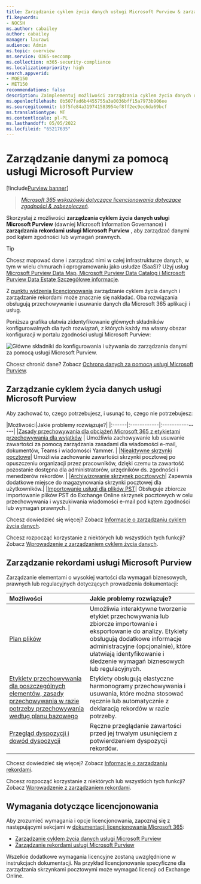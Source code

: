 ```yaml
---
title: Zarządzanie cyklem życia danych usługi Microsoft Purview & zarządzania rekordami usługi Microsoft Purview
f1.keywords:
- NOCSH
ms.author: cabailey
author: cabailey
manager: laurawi
audience: Admin
ms.topic: overview
ms.service: O365-seccomp
ms.collection: m365-security-compliance
ms.localizationpriority: high
search.appverid:
- MOE150
- MET150
recommendations: false
description: Zaimplementuj możliwości zarządzania cyklem życia danych usługi Microsoft Purview & zarządzania rekordami usługi Microsoft Purview, aby zarządzać danymi pod kątem zgodności lub wymagań prawnych.
ms.openlocfilehash: 0b507fad6b4455755a3a0036bff15a7973b906ee
ms.sourcegitcommit: b3f5fe84a319741583954ef8ff2ec9ec6da69bcf
ms.translationtype: MT
ms.contentlocale: pl-PL
ms.lasthandoff: 05/05/2022
ms.locfileid: "65217635"
---
```

# <a name="govern-your-data-with-microsoft-purview"></a>Zarządzanie danymi za pomocą usługi Microsoft Purview

[!include[Purview banner](../includes/purview-rebrand-banner.md)]

>*[Microsoft 365 wskazówki dotyczące licencjonowania dotyczące zgodności & zabezpieczeń](/office365/servicedescriptions/microsoft-365-service-descriptions/microsoft-365-tenantlevel-services-licensing-guidance/microsoft-365-security-compliance-licensing-guidance).*

Skorzystaj z możliwości **zarządzania cyklem życia danych usługi Microsoft Purview** (dawniej Microsoft Information Governance) i **zarządzania rekordami usługi Microsoft Purview** , aby zarządzać danymi pod kątem zgodności lub wymagań prawnych.

> [!TIP]
> Chcesz mapować dane i zarządzać nimi w całej infrastrukturze danych, w tym w wielu chmurach i oprogramowaniu jako usłudze (SaaS)? Użyj usług [Microsoft Purview Data Map, Microsoft Purview Data Catalog i Microsoft Purview Data Estate Szczegółowe informacje](/azure/purview/overview).

Z [punktu widzenia licencjonowania](#licensing-requirements) zarządzanie cyklem życia danych i zarządzanie rekordami może znacznie się nakładać. Oba rozwiązania obsługują przechowywanie i usuwanie danych dla Microsoft 365 aplikacji i usług.

Poniższa grafika ułatwia zidentyfikowanie głównych składników konfigurowalnych dla tych rozwiązań, z których każdy ma własny obszar konfiguracji w portalu zgodności usługi Microsoft Purview:

![Główne składniki do konfigurowania i używania do zarządzania danymi za pomocą usługi Microsoft Purview.](../media/govern-your-data.png)

Chcesz chronić dane? Zobacz [Ochrona danych za pomocą usługi Microsoft Purview](information-protection.md).

## <a name="microsoft-purview-data-lifecycle-management"></a>Zarządzanie cyklem życia danych usługi Microsoft Purview

Aby zachować to, czego potrzebujesz, i usunąć to, czego nie potrzebujesz:
 
|Możliwości|Jakie problemy rozwiązuje?|
|:------|:------------|:----------------|
|[Zasady przechowywania dla obciążeń Microsoft 365 z etykietami przechowywania dla wyjątków](retention.md) | Umożliwia zachowywanie lub usuwanie zawartości za pomocą zarządzania zasadami dla wiadomości e-mail, dokumentów, Teams i wiadomości Yammer. |
|[Nieaktywne skrzynki pocztowe](inactive-mailboxes-in-office-365.md)| Umożliwia zachowanie zawartości skrzynki pocztowej po opuszczeniu organizacji przez pracowników, dzięki czemu ta zawartość pozostanie dostępna dla administratorów, urzędników ds. zgodności i menedżerów rekordów. |
|[Archiwizowanie skrzynek pocztowych](archive-mailboxes.md)| Zapewnia dodatkowe miejsce do magazynowania skrzynki pocztowej dla użytkowników.|
|[Importowanie usługi dla plików PST](importing-pst-files-to-office-365.md)| Obsługuje zbiorcze importowanie plików PST do Exchange Online skrzynek pocztowych w celu przechowywania i wyszukiwania wiadomości e-mail pod kątem zgodności lub wymagań prawnych. |

Chcesz dowiedzieć się więcej? Zobacz [Informacje o zarządzaniu cyklem życia danych](data-lifecycle-management.md).

Chcesz rozpocząć korzystanie z niektórych lub wszystkich tych funkcji? Zobacz [Wprowadzenie z zarządzaniem cyklem życia danych](get-started-with-data-lifecycle-management.md).


## <a name="microsoft-purview-records-management"></a>Zarządzanie rekordami usługi Microsoft Purview

Zarządzanie elementami o wysokiej wartości dla wymagań biznesowych, prawnych lub regulacyjnych dotyczących prowadzenia dokumentacji:

|Możliwości|Jakie problemy rozwiązuje?|
|:---------|:---------------------------|
|[Plan plików](file-plan-manager.md)| Umożliwia interaktywne tworzenie etykiet przechowywania lub zbiorcze importowanie i eksportowanie do analizy. Etykiety obsługują dodatkowe informacje administracyjne (opcjonalnie), które ułatwiają identyfikowanie i śledzenie wymagań biznesowych lub regulacyjnych. |
|[Etykiety przechowywania dla poszczególnych elementów, zasady przechowywania w razie potrzeby przechowywania według planu bazowego](retention.md)| Etykiety obsługują elastyczne harmonogramy przechowywania i usuwania, które można stosować ręcznie lub automatycznie z deklaracją rekordów w razie potrzeby. |
|[Przegląd dyspozycji i dowód dyspozycji](disposition.md)| Ręczne przeglądanie zawartości przed jej trwałym usunięciem z potwierdzeniem dyspozycji rekordów.|

Chcesz dowiedzieć się więcej? Zobacz [Informacje o zarządzaniu rekordami](records-management.md).

Chcesz rozpocząć korzystanie z niektórych lub wszystkich tych funkcji? Zobacz [Wprowadzenie z zarządzaniem rekordami](get-started-with-records-management.md).


## <a name="licensing-requirements"></a>Wymagania dotyczące licencjonowania

Aby zrozumieć wymagania i opcje licencjonowania, zapoznaj się z następującymi sekcjami w [dokumentacji licencjonowania Microsoft 365](/office365/servicedescriptions/microsoft-365-service-descriptions/microsoft-365-tenantlevel-services-licensing-guidance/microsoft-365-security-compliance-licensing-guidance): 
- [Zarządzanie cyklem życia danych usługi Microsoft Purview](/office365/servicedescriptions/microsoft-365-service-descriptions/microsoft-365-tenantlevel-services-licensing-guidance/microsoft-365-security-compliance-licensing-guidance#microsoft-purview-data-lifecycle-management)
- [Zarządzanie rekordami usługi Microsoft Purview](/office365/servicedescriptions/microsoft-365-service-descriptions/microsoft-365-tenantlevel-services-licensing-guidance/microsoft-365-security-compliance-licensing-guidance#microsoft-purview-records-management)

Wszelkie dodatkowe wymagania licencyjne zostaną uwzględnione w instrukcjach dokumentacji. Na przykład licencjonowanie specyficzne dla zarządzania skrzynkami pocztowymi może wymagać licencji od Exchange Online.